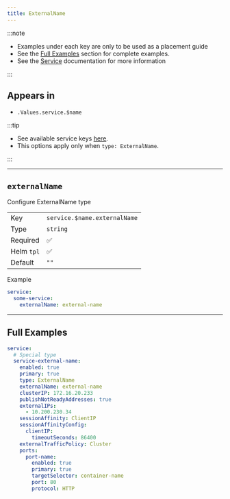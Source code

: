 ```yaml
---
title: ExternalName
---
```


:::note

- Examples under each key are only to be used as a placement guide
- See the [Full Examples](/truecharts-common/service/externalname#full-examples) section for complete examples.
- See the [Service](/truecharts-common/service) documentation for more information

:::

## Appears in

- `.Values.service.$name`

:::tip

- See available service keys [here](/truecharts-common/service).
- This options apply only when `type: ExternalName`.

:::

---

## `externalName`

Configure ExternalName type

|            |                              |
| ---------- | ---------------------------- |
| Key        | `service.$name.externalName` |
| Type       | `string`                     |
| Required   | ✅                           |
| Helm `tpl` | ✅                           |
| Default    | `""`                         |

Example

```yaml
service:
  some-service:
    externalName: external-name
```

---

## Full Examples

```yaml
service:
  # Special type
  service-external-name:
    enabled: true
    primary: true
    type: ExternalName
    externalName: external-name
    clusterIP: 172.16.20.233
    publishNotReadyAddresses: true
    externalIPs:
      - 10.200.230.34
    sessionAffinity: ClientIP
    sessionAffinityConfig:
      clientIP:
        timeoutSeconds: 86400
    externalTrafficPolicy: Cluster
    ports:
      port-name:
        enabled: true
        primary: true
        targetSelector: container-name
        port: 80
        protocol: HTTP
```

